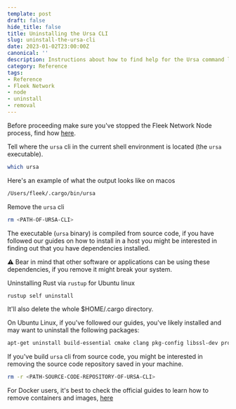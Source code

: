 ```yaml
---
template: post
draft: false
hide_title: false
title: Uninstalling the Ursa CLI
slug: uninstall-the-ursa-cli
date: 2023-01-02T23:00:00Z
canonical: ''
description: Instructions about how to find help for the Ursa command line
category: Reference
tags:
- Reference
- Fleek Network
- node
- uninstall
- removal
---
```


Before proceeding make sure you've stopped the Fleek Network Node process, find how [here](stop-the-fleek-network-node-process).

Tell where the `ursa` cli in the current shell environment is located (the `ursa` executable).

```sh
which ursa
```

Here's an example of what the output looks like on macos

```sh
/Users/fleek/.cargo/bin/ursa
```

Remove the `ursa` cli

```sh
rm <PATH-OF-URSA-CLI>
```

The executable (`ursa` binary) is compiled from source code, if you have followed our guides on how to install in a host you might be interested in finding out that you have dependencies installed.

⚠️ Bear in mind that other software or applications can be using these dependencies, if you remove it might break your system.

Uninstalling Rust via `rustup` for Ubuntu linux

```sh
rustup self uninstall
```

It'll also delete the whole $HOME/.cargo directory.

On Ubuntu Linux, if you've followed our guides, you've likely installed and may want to uninstall the following packages:

```sh
apt-get uninstall build-essential cmake clang pkg-config libssl-dev protobuf-compiler
```

If you've build `ursa` cli from source code, you might be interested in removing the source code repository saved in your machine.

```sh
rm -r <PATH-SOURCE-CODE-REPOSITORY-OF-URSA-CLI>
```

For Docker users, it's best to check the official guides to learn how to remove containers and images, [here](https://docs.docker.com/engine/reference/commandline/container_rm/)
